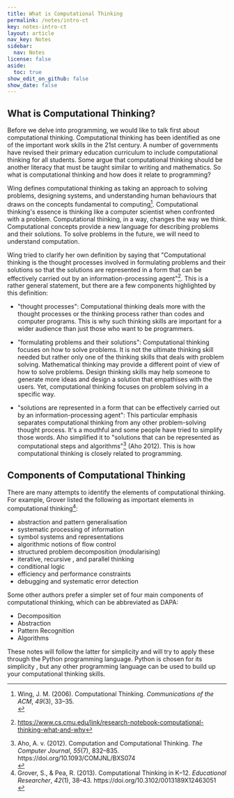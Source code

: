 ```yaml
---
title: What is Computational Thinking
permalink: /notes/intro-ct
key: notes-intro-ct
layout: article
nav_key: Notes
sidebar:
  nav: Notes
license: false
aside:
  toc: true
show_edit_on_github: false
show_date: false
---
```


## What is Computational Thinking?
Before we delve into programming, we would like to talk first about computational thinking. Computational thinking has been identified as one of the important work skills in the 21st century. A number of governments have revised their primary education curriculum to include computational thinking for all students. Some argue that computational thinking should be another literacy that must be taught similar to writing and mathematics. So what is computational thinking and how does it relate to programming?

Wing defines computational thinking as taking an approach to solving problems, designing systems, and understanding human behaviours that draws on the concepts fundamental to computing[^1]. Computational thinking's essence is thinking like a computer scientist when confronted with a problem. Computational thinking, in a way, changes the way we think. Computational concepts provide a new language for describing problems and their solutions. To solve problems in the future, we will need to understand computation.


[^1]: <div class="csl-entry">Wing, J. M. (2006). Computational Thinking. <i>Communications of the ACM</i>, <i>49</i>(3), 33–35.</div> 

Wing tried to clarify her own definition by saying that "Computational thinking is the thought processes involved in formulating problems and their solutions so that the solutions are represented in a form that can be effectively carried out by an information-processing agent"[^2]. This is a rather general statement, but there are a few components highlighted by this definition:
- "thought processes": Computational thinking deals more with the thought processes or the thinking process rather than codes and computer programs. This is why such thinking skills are important for a wider audience than just those who want to be programmers.

- "formulating problems and their solutions": Computational thinking focuses on how to solve problems. It is not the ultimate thinking skill needed but rather only one of the thinking skills that deals with problem solving. Mathematical thinking may provide a different point of view of how to solve problems. Design thinking skills may help someone to generate more ideas and design a solution that empathises with the users. Yet, computational thinking focuses on problem solving in a specific way.
- "solutions are represented in a form that can be effectively carried out by an information-processing agent": This particular emphasis separates computational thinking from any other problem-solving thought process. It's a mouthful and some people have tried to simplify those words. Aho simplified it to "solutions that can be represented as computational steps and algorithms"[^3] (Aho 2012). This is how computational thinking is closely related to programming.


[^2]: https://www.cs.cmu.edu/link/research-notebook-computational-thinking-what-and-why 

[^3]: <div class="csl-entry">Aho, A. v. (2012). Computation and Computational Thinking. <i>The Computer Journal</i>, <i>55</i>(7), 832–835. https://doi.org/10.1093/COMJNL/BXS074</div>

## Components of Computational Thinking

There are many attempts to identify the elements of computational thinking. For example, Grover listed the following as important elements in computational thinking[^4]:
- abstraction and pattern generalisation
- systematic processing of information
- symbol systems and representations
- algorithmic notions of flow control
- structured problem decomposition (modularising)
- iterative, recursive , and parallel thinking
- conditional logic
- efficiency and performance constraints
- debugging and systematic error detection


[^4]: <div class="csl-entry">Grover, S., &#38; Pea, R. (2013). Computational Thinking in K–12. <i>Educational Researcher</i>, <i>42</i>(1), 38–43. https://doi.org/10.3102/0013189X12463051</div>

Some other authors prefer a simpler set of four main components of computational thinking, which can be abbreviated as DAPA:
- Decomposition
- Abstraction
- Pattern Recognition
- Algorithms

These notes will follow the latter for simplicity and will try to apply these through the Python programming language. Python is chosen for its simplicity , but any other programming language can be used to build up your computational thinking skills.


